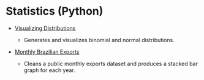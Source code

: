 # Statistics (Python)

* [Visualizing Distributions](Visualizing_Distributions_(Practice).ipynb)
  * Generates and visualizes binomial and normal distributions.

* [Monthly Brazilian Exports](Monthly_Brazilian_Exports_1997-2020.ipynb)
  * Cleans a public monthly exports dataset and produces a stacked bar graph for each year.

